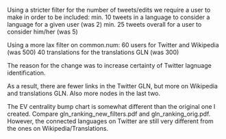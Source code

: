 Using a stricter filter for the number of tweets/edits we require a user to make in order to be included:
min. 10 tweets in a language to consider a language for a given user (was 2)
min. 25 tweets overall for a user to consider him/her (was 5)

Using a more lax filter on common.num:
60 users for Twitter and Wikipedia (was 500)
40 translations for the translations GLN (was 300)

The reason for the change was to increase certainty of Twitter lagnuage identification.

As a result, there are fewer links in the Twitter GLN, but more on Wikipedia and translations GLN. Also more nodes in the last two.

The EV centrality bump chart is somewhat different than the original one I created. Compare gln_ranking_new_filters.pdf and gln_ranking_orig.pdf.
However, the connected languages on Twitter are still very different from the ones on Wikipedia/Translations.